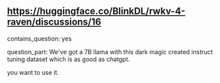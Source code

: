 ## https://huggingface.co/BlinkDL/rwkv-4-raven/discussions/16

contains_question: yes

question_part: We've got a 7B llama with this dark magic created instruct tuning dataset which is as good as chatgpt. 
you want to use it.